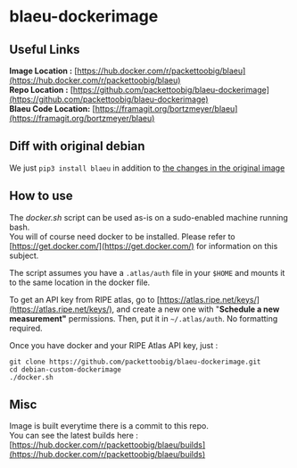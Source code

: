 # blaeu-dockerimage

## Useful Links
**Image Location :** [https://hub.docker.com/r/packettoobig/blaeu](https://hub.docker.com/r/packettoobig/blaeu)<br/>
**Repo Location :** [https://github.com/packettoobig/blaeu-dockerimage](https://github.com/packettoobig/blaeu-dockerimage)<br/>
**Blaeu Code Location:** [https://framagit.org/bortzmeyer/blaeu](https://framagit.org/bortzmeyer/blaeu)

## Diff with original debian
We just `pip3 install blaeu` in addition to [the changes in the original image](https://github.com/packettoobig/debian-custom-dockerimage)

## How to use
The *docker.sh* script can be used as-is on a sudo-enabled machine running bash.<br/>
You will of course need docker to be installed. Please refer to [https://get.docker.com/](https://get.docker.com/) for information on this subject.

The script assumes you have a `.atlas/auth` file in your `$HOME` and mounts it to the same location in the docker file.

To get an API key from RIPE atlas, go to [https://atlas.ripe.net/keys/](https://atlas.ripe.net/keys/), and create a new one with "**Schedule a new measurement"** permissions.
Then, put it in `~/.atlas/auth`. No formatting required.

Once you have docker and your RIPE Atlas API key, just :

	git clone https://github.com/packettoobig/blaeu-dockerimage.git
	cd debian-custom-dockerimage
	./docker.sh

## Misc
Image is built everytime there is a commit to this repo.<br/>
You can see the latest builds here : [https://hub.docker.com/r/packettoobig/blaeu/builds](https://hub.docker.com/r/packettoobig/blaeu/builds)

